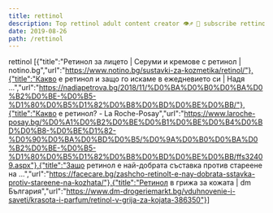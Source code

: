 ```yaml
---
title: rettinol
description: Top rettinol adult content creator 👁♐️ 👑 subscribe rettinol to my porn site below IG rettinol
date: 2019-08-26
path: /rettinol
---
```


rettinol
[{"title":"Ретинол за лицето | Серуми и кремове с ретинол | notino.bg","url":"https://www.notino.bg/sustavki-za-kozmetika/retinol/"},{"title":"Какво е ретинол и защо го искаме в ежедневието си | Надя ...","url":"https://nadiapetrova.bg/2018/11/%D0%BA%D0%B0%D0%BA%D0%B2%D0%BE-%D0%B5-%D1%80%D0%B5%D1%82%D0%B8%D0%BD%D0%BE%D0%BB/"},{"title":"Какво е ретинол? - La Roche-Posay","url":"https://www.laroche-posay.bg/%D0%A1%D0%B2%D0%BE%D0%B1%D0%BE%D0%B4%D0%BD%D0%B8-%D0%BE%D1%82-%D0%90%D0%BA%D0%BD%D0%B5/%D0%9A%D0%B0%D0%BA%D0%B2%D0%BE-%D0%B5-%D1%80%D0%B5%D1%82%D0%B8%D0%BD%D0%BE%D0%BB/ffs32409.aspx"},{"title":"Защо ретинол е най-добрата съставка против стареене на ...","url":"https://facecare.bg/zashcho-retinolt-e-nay-dobrata-sstavka-protiv-stareene-na-kozhata/"},{"title":"Ретинол в грижа за кожата | dm България","url":"https://www.dm-drogeriemarkt.bg/vduhnovenie-i-saveti/krasota-i-parfum/retinol-v-grija-za-kojata-386350"}]

